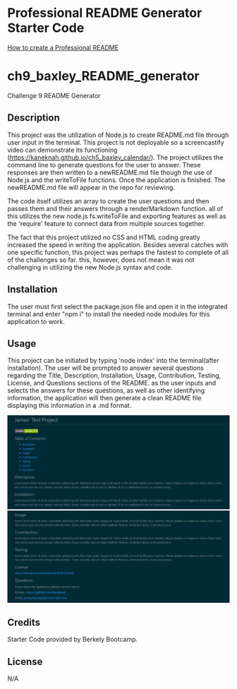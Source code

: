 # Professional README Generator Starter Code

[How to create a Professional README](https://coding-boot-camp.github.io/full-stack/github/professional-readme-guide)

# ch9_baxley_README_generator

Challenge 9 README Generator

## Description

This project was the utilization of Node.js to create README.md file through user input in the terminal. This project is not deployable so a screencastify video can demonstrate its functioning (https://kaneknah.github.io/ch5_baxley_calendar/). The project utilizes the command line to generate questions for the user to answer. These responses are then written to a newREADME.md file though the use of Node.js and the writeToFile functions. Once the application is finished. The newREADME.md file will appear in the repo for reviewing.

The code itself utilizes an array to create the user questions and then passes them and their answers through a renderMarkdown function. all of this utilizes the new node.js fs.writeToFile and exporting features as well as the 'require' feature to connect data from multiple sources together.

The fact that this project utilized no CSS and HTML coding greatly increased the speed in writing the application. Besides several catches with one specific function, this project was perhaps the fastest to complete of all of the challenges so far. this, however, does not mean it was not challenging in utilizing the new Node.js syntax and code.

## Installation

The user must first select the package.json file and open it in the integrated terminal and enter "npm i" to install the needed node modules for this application to work.

## Usage

This project can be initiated by typing 'node index' into the terminal(after installation). The user will be prompted to answer several questions regarding the Title, Description, Installation, Usage, Contribution, Testing, License, and Questions sections of the README. as the user inputs and selects the answers for these questions, as well as other identifying information, the application will then generate a clean README file displaying this information in a .md format.

![Alt text](./Develop/images/readmescreenshot1.png)
![Alt text](./Develop/images/readmescreenshot2.png)

## Credits

Starter Code provided by Berkely Bootcamp.

## License

N/A
